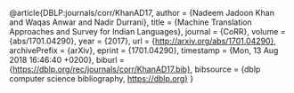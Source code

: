 @article{DBLP:journals/corr/KhanAD17,
  author    = {Nadeem Jadoon Khan and
               Waqas Anwar and
               Nadir Durrani},
  title     = {Machine Translation Approaches and Survey for Indian Languages},
  journal   = {CoRR},
  volume    = {abs/1701.04290},
  year      = {2017},
  url       = {http://arxiv.org/abs/1701.04290},
  archivePrefix = {arXiv},
  eprint    = {1701.04290},
  timestamp = {Mon, 13 Aug 2018 16:46:40 +0200},
  biburl    = {https://dblp.org/rec/journals/corr/KhanAD17.bib},
  bibsource = {dblp computer science bibliography, https://dblp.org}
}